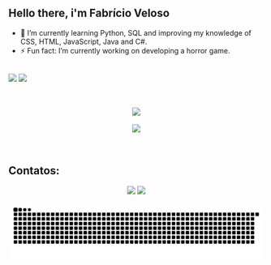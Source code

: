 ## Hello there, i'm Fabrício Veloso

- 🌱 I’m currently learning Python, SQL and improving my knowledge of CSS, HTML, JavaScript, Java and C#.
- ⚡ Fun fact: I’m currently working on developing a horror game.

<br>

<div>
     <img height="180em" src="https://github-readme-stats.vercel.app/api?username=FabricioVeloso&show_icons=true&theme=dark&include_all_commits=true&count=true&count_private=true"/>
     <img height="180em" src="https://github-readme-stats.vercel.app/api/top-langs/?username=FabricioGMV&layout=compact&theme=dark&hide_border=false&title_color=#FFFFFF"/>
</div>
       
<br>
<br>

<div align="center">
    <p>
        <img src="https://skillicons.dev/icons?i=vscode,git,figma,windows,bootstrap,blender,godot" />
    </p>
    <p>
        <img src="https://skillicons.dev/icons?i=python,java,js,css,php,aws,mysql,c#" />
    </p>
</div>

<br>
       
## Contatos:

<div align="center"> 
  <!-- <a href="https://www.youtube.com/channel" target="_blank"><img src="https://img.shields.io/badge/YouTube-FF0000?style=for-the-badge&logo=youtube&logoColor=white" target="_blank"></a> -->
  <!-- <a href="https://instagram.com" target="_blank"><img src="https://img.shields.io/badge/-Instagram-%23E4405F?style=for-the-badge&logo=instagram&logoColor=white" target="_blank"></a> -->
  <!-- <a href="https://www.twitch.tv" target="_blank"><img src="https://img.shields.io/badge/Twitch-9146FF?style=for-the-badge&logo=twitch&logoColor=white" target="_blank"></a> -->
  <!-- <a href="https://discord.gg/" target="_blank"><img src="https://img.shields.io/badge/Discord-7289DA?style=for-the-badge&logo=discord&logoColor=white" target="_blank"></a> -->
  <!-- <a href="https://www.linkedin.com/in/faevelo/" target="blank"><img src="https://raw.githubusercontent.com/rahuldkjain/github-profile-readme-generator/master/src/images/icons/Social/linked-in-alt.svg" alt="LinkedIn Fabrício" height="30" width="40" /></a> -->
     
  <a href = "mailto:fgmv01@outlook.com"><img src="https://img.shields.io/badge/Microsoft_Outlook-0078D4?style=for-the-badge&logo=microsoft-outlook&logoColor=white"></a>
  <a href="" target="_blank"><img src="https://img.shields.io/badge/-LinkedIn-%230077B5?style=for-the-badge&logo=linkedin&logoColor=white"></a>
</div>

![Snake animation](https://github.com/FabricioGMV/FabricioGMV/blob/output/github-contribution-grid-snake.svg)
